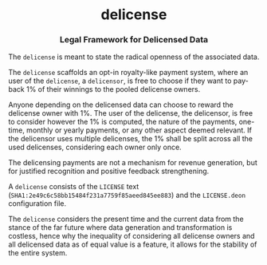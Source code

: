 <h1 align="center">
    delicense
</h1>


<h3 align="center">
    Legal Framework for Delicensed Data
</h3>



The `delicense` is meant to state the radical openness of the associated data.

The `delicense` scaffolds an opt-in royalty-like payment system, where an user of the `delicense`, a `delicensor`, is free to choose if they want to pay-back 1% of their winnings to the pooled delicense owners.

Anyone depending on the delicensed data can choose to reward
the delicense owner with 1%. The user of the delicense, the delicensor,
is free to consider however the 1% is computed, the nature of the payments,
one-time, monthly or yearly payments, or any other aspect deemed relevant. If
the delicensor uses multiple delicenses, the 1% shall be split across all the
used delicenses, considering each owner only once.

The delicensing payments are not a mechanism for revenue generation, but for justified recognition and positive feedback strengthening.

A `delicense` consists of the `LICENSE` text (`SHA1:2e49c6c58bb15484f231a7759f85aeed845ee883`) and the `LICENSE.deon` configuration file.

The `delicense` considers the present time and the current data from the stance of the far future where data generation and transformation is costless, hence why the inequality of considering all delicense owners and all delicensed data as of equal value is a feature, it allows for the stability of the entire system.
